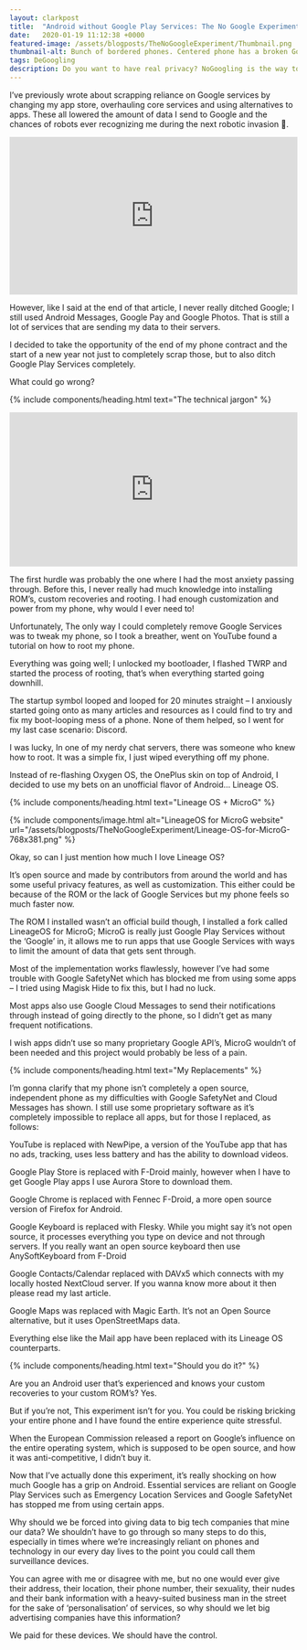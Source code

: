 ```yaml
---
layout: clarkpost
title:  "Android without Google Play Services: The No Google Experiment"
date:   2020-01-19 11:12:38 +0000
featured-image: /assets/blogposts/TheNoGoogleExperiment/Thumbnail.png
thumbnail-alt: Bunch of bordered phones. Centered phone has a broken Google logo
tags: DeGoogling
description: Do you want to have real privacy? NoGoogling is the way to go.
---
```


I’ve previously wrote about scrapping reliance on Google services by changing my app store, overhauling core services and using alternatives to apps. These all lowered the amount of data I send to Google and the chances of robots ever recognizing me during the next robotic invasion 🤖. 

<iframe src="https://giphy.com/embed/A8NNZlVuA1LoY" width="100%" height="276" frameBorder="0" class="giphy-embed" allowFullScreen></iframe>

However, like I said at the end of that article, I never really ditched Google; I still used Android Messages, Google Pay and Google Photos. That is still a lot of services that are sending my data to their servers.

I decided to take the opportunity of the end of my phone contract and the start of a new year not just to completely scrap those, but to also ditch Google Play Services completely.

What could go wrong? 

{% include components/heading.html text="The technical jargon" %}

<iframe src="https://giphy.com/embed/5aY2MOdRZ2y8kQfIHH" width="100%" height="270" frameBorder="0" class="giphy-embed" allowFullScreen></iframe>

The first hurdle was probably the one where I had the most anxiety passing through. Before this, I never really had much knowledge into installing ROM’s, custom recoveries and rooting. I had enough customization and power from my phone, why would I ever need to!

Unfortunately, The only way I could completely remove Google Services was to tweak my phone, so I took a breather, went on YouTube found a tutorial on how to root my phone.

Everything was going well; I unlocked my bootloader, I flashed TWRP and started the process of rooting, that’s when everything started going downhill.

The startup symbol looped and looped for 20 minutes straight – I anxiously started going onto as many articles and resources as I could find to try and fix my boot-looping mess of a phone. None of them helped, so I went for my last case scenario: Discord.

I was lucky, In one of my nerdy chat servers, there was someone who knew how to root. It was a simple fix, I just wiped everything off my phone.

Instead of re-flashing Oxygen OS, the OnePlus skin on top of Android, I decided to use my bets on an unofficial flavor of Android… Lineage OS.

{% include components/heading.html text="Lineage OS + MicroG" %}

{% include components/image.html alt="LineageOS for MicroG website" url="/assets/blogposts/TheNoGoogleExperiment/Lineage-OS-for-MicroG-768x381.png" %}

Okay, so can I just mention how much I love Lineage OS?

It’s open source and made by contributors from around the world and has some useful privacy features, as well as customization. This either could be because of the ROM or the lack of Google Services but my phone feels so much faster now.

The ROM I installed wasn’t an official build though, I installed a fork called LineageOS for MicroG; MicroG is really just Google Play Services without the ‘Google’ in, it allows me to run apps that use Google Services with ways to limit the amount of data that gets sent through.

Most of the implementation works flawlessly, however I’ve had some trouble with Google SafetyNet which has blocked me from using some apps – I tried using Magisk Hide to fix this, but I had no luck.

Most apps also use Google Cloud Messages to send their notifications through instead of going directly to the phone, so I didn’t get as many frequent notifications.

I wish apps didn’t use so many proprietary Google API’s, MicroG wouldn’t of been needed and this project would probably be less of a pain.

{% include components/heading.html text="My Replacements" %}

I’m gonna clarify that my phone isn’t completely a open source, independent phone as my difficulties with Google SafetyNet and Cloud Messages has shown. I still use some proprietary software as it’s completely impossible to replace all apps, but for those I replaced, as follows:

YouTube is replaced with NewPipe, a version of the YouTube app that has no ads, tracking, uses less battery and has the ability to download videos.

Google Play Store is replaced with F-Droid mainly, however when I have to get Google Play apps I use Aurora Store to download them.

Google Chrome is replaced with Fennec F-Droid, a more open source version of Firefox for Android.

Google Keyboard is replaced with Flesky. While you might say it’s not open source, it processes everything you type on device and not through servers. If you really want an open source keyboard then use AnySoftKeyboard from F-Droid

Google Contacts/Calendar replaced with DAVx5 which connects with my locally hosted NextCloud server. If you wanna know more about it then please read my last article.

Google Maps was replaced with Magic Earth. It’s not an Open Source alternative, but it uses OpenStreetMaps data.

Everything else like the Mail app have been replaced with its Lineage OS counterparts.

{% include components/heading.html text="Should you do it?" %}

Are you an Android user that’s experienced and knows your custom recoveries to your custom ROM’s? Yes.

But if you’re not, This experiment isn’t for you. You could be risking bricking your entire phone and I have found the entire experience quite stressful.

When the European Commission released a report on Google’s influence on the entire operating system, which is supposed to be open source, and how it was anti-competitive, I didn’t buy it.

Now that I’ve actually done this experiment, it’s really shocking on how much Google has a grip on Android. Essential services are reliant on Google Play Services such as Emergency Location Services and Google SafetyNet has stopped me from using certain apps.

Why should we be forced into giving data to big tech companies that mine our data? We shouldn’t have to go through so many steps to do this, especially in times where we’re increasingly reliant on phones and technology in our every day lives to the point you could call them surveillance devices.

You can agree with me or disagree with me, but no one would ever give their address, their location, their phone number, their sexuality, their nudes and their bank information with a heavy-suited business man in the street for the sake of ‘personalisation’ of services, so why should we let big advertising companies have this information?

We paid for these devices. We should have the control. 